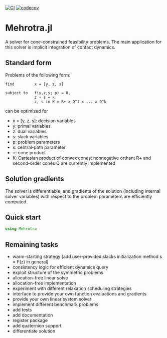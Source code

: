 [![CI](https://github.com/simon-lc/Mehrotra.jl/actions/workflows/CI.yml/badge.svg)](https://github.com/simon-lc/Mehrotra.jl/actions/workflows/CI.yml)
[![codecov](https://codecov.io/gh/simon-lc/Mehrotra.jl/branch/main/graph/badge.svg?token=XTJdkIODOX)](https://codecov.io/gh/simon-lc/Mehrotra.jl)

# Mehrotra.jl
A solver for cone-constrained feasibility problems. The main application for this solver is implicit integration of contact dynamics.

## Standard form
Problems of the following form:
```
find         x = [y, z, s]

subject to   f(y,z,s; p) = 0,
             z ∘ s = κ
             z, s in K = R+ x Q^1 x ... x Q^k
```
can be optimized for

- x = [y, z, s]: decision variables
- y: primal variables
- z: dual variables
- s: slack variables
- p: problem parameters
- κ: central-path parameter
- ∘: cone product
- K: Cartesian product of convex cones; nonnegative orthant R+ and second-order cones Q are currently implemented

## Solution gradients
The solver is differentiable, and gradients of the solution (including internal solver variables) with respect to the problem parameters are efficiently computed.

## Quick start
```julia
using Mehrotra
```

## Remaining tasks
- warm-starting strategy (add user-provided slacks initialization method s = F(z) in general)
- consistency logic for efficient dynamics query
- exploit structure of the symmetric problems
- allocation-free linear solve
- allocation-free implementation
- experiment with different relaxation scheduling strategies
- interface to provide your own function evaluations and gradients
- provide your own linear system solver
- implement different benchmark problems 
- add tests
- add documentation
- register package
- add quaternion support
- differentiate solution
